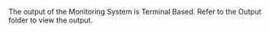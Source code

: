 The output of the Monitoring System is Terminal Based.
Refer to the Output folder to view the output.
